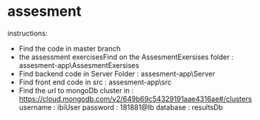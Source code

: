 # assesment
instructions:
* Find the code in master branch 
* the assessment exercisesFind on the AssesmentExersises folder : assesment-app\AssesmentExersises
* Find backend code in Server Folder : assesment-app\Server
* Find front end code in src : assesment-app\src
* Find the url to mongoDb cluster in : https://cloud.mongodb.com/v2/649b69c54329191aae4316ae#/clusters
username : ibiUser
password : 181881@Ib
database : resultsDb
